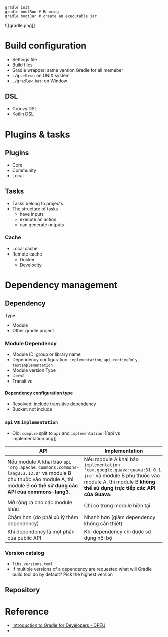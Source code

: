 ```shell
gradle init
gradle bootRun # Running
gradle bootJar # create an executable jar
``` 

![[gradle.png]]
# Build configuration
- Settings file
- Build files
- Gradle wrapper: same version Gradle for all memeber
- `./gradlew` : on UNIX system
- `./gradlew.bat`: on Window
## DSL
- Groovy DSL
- Kotlin DSL
# Plugins & tasks
## Plugins
- Core 
- Community
- Local
## Tasks
- Tasks belong to projects
- The structure of tasks
    - have inputs
    - execute an action
    - can generate outputs
### Cache
- Local cache
- Remote cache
	- Docker 
	- Develocity
# Dependency management
## Dependency
Type
- Module
- Other gradle project
### Module Dependency
- Module ID: group or library name
- Dependency configuration: `implementation`, `api`,  `runtimeOnly`, `testImplementation`
- Module version
Type
- Direct
- Transitive
#### Dependency configuration type
- Resolved: include transitive dependency
- Bucket: not include

### `api` vs `implementation`
- Old: `complie` split to `api` and `implementation`
![[api vs implementation.png]]

| API                                                                                                                                                                  | Implementation                                                                                                                                                                 |
| -------------------------------------------------------------------------------------------------------------------------------------------------------------------- | ------------------------------------------------------------------------------------------------------------------------------------------------------------------------------ |
| Nếu module A khai báo `api 'org.apache.commons:commons-lang3:3.12.0'` và module B phụ thuộc vào module A, thì module B **có thể sử dụng các API của commons-lang3**. | Nếu module A khai báo `implementation 'com.google.guava:guava:31.0.1-jre'` và module B phụ thuộc vào module A, thì module B **không thể sử dụng trực tiếp các API của Guava**. |
| Mở rộng ra cho các module khác                                                                                                                                       | Chỉ có trong module hiện tại                                                                                                                                                   |
| Chậm hơn (do phải xử lý thêm dependency)                                                                                                                             | Nhanh hơn (giảm dependency không cần thiết)                                                                                                                                    |
| Khi dependency là một phần của public API                                                                                                                            | Khi dependency chỉ được sử dụng nội bộ                                                                                                                                         |
### Version catalog
- `libs.versions.toml`
- If multiple versions of a dependency are requested what will Gradle build tool do by default? Pick the highest version

## Repository


# Reference
- [Introduction to Gradle for Developers - DPEU](https://dpeuniversity.gradle.com/app/courses/012de84f-fcd3-45d4-9c4c-284382eb3f3f)
- 